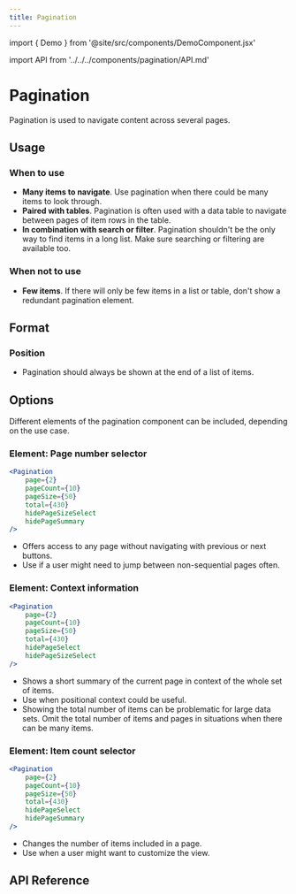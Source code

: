 ```yaml
---
title: Pagination
---
```


import { Demo } from '@site/src/components/DemoComponent.jsx'

import API from '../../../components/pagination/API.md'

# Pagination

Pagination is used to navigate content across several pages.

<Demo
    path="pagination--default"
    height="150px"
/>

## Usage

### When to use

-   **Many items to navigate**. Use pagination when there could be many items to look through.
-   **Paired with tables**. Pagination is often used with a data table to navigate between pages of item rows in the table.
-   **In combination with search or filter**. Pagination shouldn't be the only way to find items in a long list. Make sure searching or filtering are available too.

### When not to use

-   **Few items**. If there will only be few items in a list or table, don't show a redundant pagination element.

## Format

### Position

-   Pagination should always be shown at the end of a list of items.

## Options

Different elements of the pagination component can be included, depending on the use case.

### Element: Page number selector

<Demo
    path="pagination--without-page-size-select"
    height="150px"
    args="page:2;pageCount:10;total:430;hidePageSummary:!true"
/>

```jsx
<Pagination
    page={2}
    pageCount={10}
    pageSize={50}
    total={430}
    hidePageSizeSelect
    hidePageSummary
/>
```

-   Offers access to any page without navigating with previous or next buttons.
-   Use if a user might need to jump between non-sequential pages often.

### Element: Context information

<Demo
    path="pagination--without-page-size-select"
    height="150px"
    args="page:2;pageCount:10;total:430;hidePageSelect:!true"
/>

```jsx
<Pagination
    page={2}
    pageCount={10}
    pageSize={50}
    total={430}
    hidePageSelect
    hidePageSizeSelect
/>
```

-   Shows a short summary of the current page in context of the whole set of items.
-   Use when positional context could be useful.
-   Showing the total number of items can be problematic for large data sets. Omit the total number of items and pages in situations when there can be many items.

### Element: Item count selector

<Demo
    path="pagination--without-page-size-select"
    height="150px"
    args="page:2;pageCount:10;total:430;hidePageSizeSelect:!false;hidePageSelect:!true;hidePageSummary:!true"
/>

```jsx
<Pagination
    page={2}
    pageCount={10}
    pageSize={50}
    total={430}
    hidePageSelect
    hidePageSummary
/>
```

-   Changes the number of items included in a page.
-   Use when a user might want to customize the view.

## API Reference

<API />
